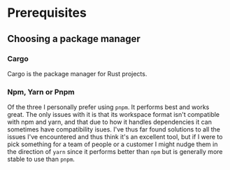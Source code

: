 # Prerequisites

## Choosing a package manager

### Cargo

Cargo is the package manager for Rust projects.

### Npm, Yarn or Pnpm

Of the three I personally prefer using `pnpm`. It performs best and works great. The only issues with it is that its workspace format isn't compatible with npm and yarn, and that due to how it handles dependencies it can sometimes have compatibility isues. I've thus far found solutions to all the issues I've encountered and thus think it's an excellent tool, but if I were to pick something for a team of people or a customer I might nudge them in the direction of `yarn` since it performs better than `npm` but is generally more stable to use than `pnpm`.
